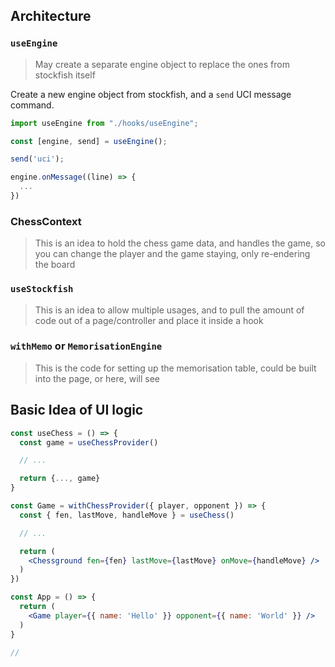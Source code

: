 ## Architecture

### `useEngine`

> May create a separate engine object to replace the ones from stockfish itself

Create a new engine object from stockfish, and a `send` UCI message command.

```jsx
import useEngine from "./hooks/useEngine";

const [engine, send] = useEngine();

send('uci');

engine.onMessage((line) => {
  ...
})
```

### ChessContext

> This is an idea to hold the chess game data, and handles the game, so you can change the player and the game staying, 
> only re-endering the board

### `useStockfish`

> This is an idea to allow multiple usages, and to pull the amount of code out of a page/controller
> and place it inside a hook

### `withMemo` or `MemorisationEngine`

> This is the code for setting up the memorisation table, could be built into the page, or here, will see

## Basic Idea of UI logic

```jsx
const useChess = () => {
  const game = useChessProvider()

  // ...

  return {..., game}
}

const Game = withChessProvider({ player, opponent }) => {
  const { fen, lastMove, handleMove } = useChess()

  // ...

  return (
    <Chessground fen={fen} lastMove={lastMove} onMove={handleMove} />
  )
})

const App = () => {
  return (
    <Game player={{ name: 'Hello' }} opponent={{ name: 'World' }} />
  )
}

// 
```
